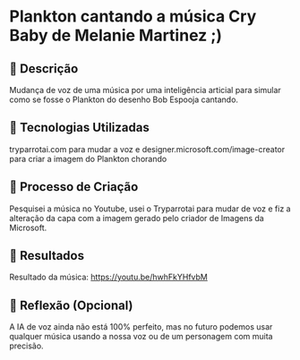 # Plankton cantando a música Cry Baby de Melanie Martinez ;)

## 📒 Descrição
Mudança de voz de uma música por uma inteligência articial para simular como se fosse o Plankton do desenho Bob Espooja cantando.

## 🤖 Tecnologias Utilizadas
tryparrotai.com para mudar a voz e
designer.microsoft.com/image-creator para criar a imagem do Plankton chorando

## 🧐 Processo de Criação
Pesquisei a música no Youtube, usei o Tryparrotai para mudar de voz e fiz a alteração da capa com a imagem gerado pelo criador de Imagens da Microsoft.

## 🚀 Resultados
Resultado da música: https://youtu.be/hwhFkYHfvbM

## 💭 Reflexão (Opcional)
A IA de voz ainda não está 100% perfeito, mas no futuro podemos usar qualquer música usando a nossa voz ou de um personagem com muita precisão. 
